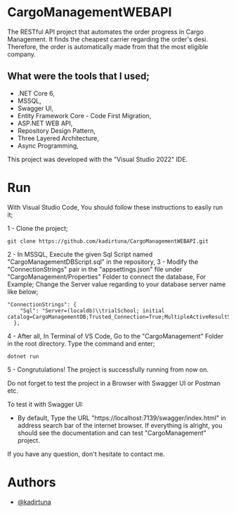 # CargoManagementWEBAPI
The RESTful API project that automates the order progress in Cargo Management. It finds the cheapest carrier regarding the order's desi. Therefore, the order is automatically made from that the most eligible company.

## What were the tools that I used;
- .NET Core 6,
- MSSQL,
- Swagger UI,
- Entity Framework Core - Code First Migration,
- ASP.NET WEB API,
- Repository Design Pattern,
- Three Layered Architecture,
- Async Programming,


This project was developed with the "Visual Studio 2022" IDE.

# Run

With Visual Studio Code, You should follow these instructions to easily run it;

1 - Clone the project;

```
git clone https://github.com/kadirtuna/CargoManagementWEBAPI.git
```
2 - In MSSQL, Execute the given Sql Script named "CargoManagementDBScript.sql" in the repository, 
3 - Modify the "ConnectionStrings" pair in the "appsettings.json" file under "CargoManagement/Properties" Folder to connect the database, For Example;
Change the Server value regarding to your database server name like below;

```
"ConnectionStrings": {
    "Sql": "Server=(localdb)\\trialSchool; initial catalog=CargoManagementDB;Trusted_Connection=True;MultipleActiveResultSets=True;"
  },
```

4 - After all, In Terminal of VS Code, Go to the "CargoManagement" Folder in the root directory. Type the command and enter;

```
dotnet run
```

5 - Congrutulations! The project is successfully running from now on.

Do not forget to test the project in a Browser with Swagger UI or Postman etc.

To test it with Swagger UI:

- By default, Type the URL "https://localhost:7139/swagger/index.html" in address search bar of the internet browser. If everything is alright, you should see the documentation and can test "CargoManagement" project.

If you have any question, don't hesitate to contact me. 

# Authors

- [@kadirtuna](https://github.com/kadirtuna)
